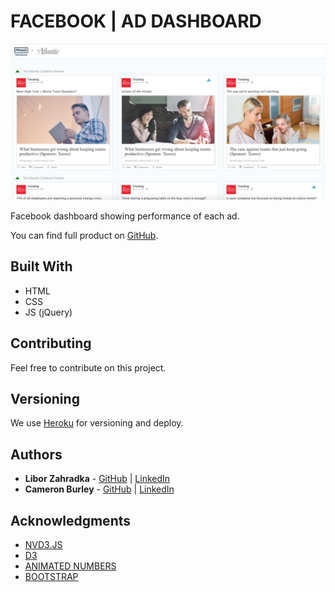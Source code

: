 # FACEBOOK | AD DASHBOARD
![Demo](demo.png)

Facebook dashboard showing performance of each ad.

You can find full product on [GitHub](https://liborzahradka.github.io/FacebookDashboard/).

## Built With

* HTML
* CSS
* JS (jQuery)

## Contributing

Feel free to contribute on this project.

## Versioning

We use [Heroku](https://heroku.com/) for versioning and deploy.

## Authors

* **Libor Zahradka** - [GitHub](https://github.com/liborzahradka) | [LinkedIn](https://www.linkedin.com/in/libor-zahradka-20818186/)
* **Cameron Burley** - [GitHub](https://github.com/) | [LinkedIn](https://www.linkedin.com/in/cam-burley-8b9b587/)

## Acknowledgments

* [NVD3.JS](https://highlightjs.org)
* [D3](https://d3js.org)
* [ANIMATED NUMBERS](http://aishek.github.io/jquery-animateNumber/)
* [BOOTSTRAP](https://getbootstrap.com)
